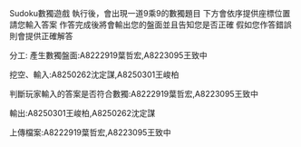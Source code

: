 Sudoku數獨遊戲
執行後，會出現一道9乘9的數獨題目
下方會依序提供座標位置請您輸入答案
作答完成後將會輸出您的盤面並且告知您是否正確
假如您作答錯誤則會提供正確解答

分工:
產生數獨盤面:A8222919葉哲宏,A8223095王致中

挖空、輸入:A8250262沈定謀,A8250301王峻柏

判斷玩家輸入的答案是否符合數獨:A8222919葉哲宏,A8223095王致中

輸出:A8250301王峻柏,A8250262沈定謀

上傳檔案:A8222919葉哲宏,A8223095王致中
